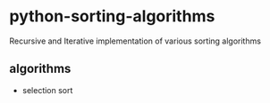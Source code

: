 # python-sorting-algorithms
Recursive and Iterative implementation of various sorting algorithms
## algorithms
* selection sort
